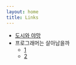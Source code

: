 ```yaml
---
layout: home
title: Links
---
```


- [도시와 야망](https://blog.naver.com/happy_alpaca/221347038144)
- 프로그래머는 살아남을까
    - [1](https://otterletter.com/hacking-is-forever/)
    - [2](https://otterletter.com/hacking-is-forever-2/)
